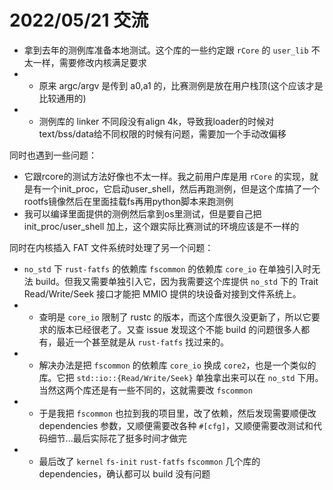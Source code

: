 # 2022/05/21 交流

- 拿到去年的测例库准备本地测试。这个库的一些约定跟 `rCore` 的 `user_lib` 不太一样，需要修改内核满足要求
- - 原来 argc/argv 是传到 a0,a1 的，比赛测例是放在用户栈顶(这个应该才是比较通用的)
- - 测例库的 linker 不同段没有align 4k，导致我loader的时候对text/bss/data给不同权限的时候有问题，需要加一个手动改偏移

同时也遇到一些问题：
- 它跟rcore的测试方法好像也不太一样。我之前用户库是用 `rCore` 的实现，就是有一个init_proc，它启动user_shell，然后再跑测例，但是这个库搞了一个rootfs镜像然后在里面挂载fs再用python脚本来跑测例
- 我可以编译里面提供的测例然后拿到os里测试，但是要自己把 init_proc/user_shell 加上，这个跟实际比赛测试的环境应该是不一样的

同时在内核插入 FAT 文件系统时处理了另一个问题：

- `no_std` 下 `rust-fatfs` 的依赖库 `fscommon` 的依赖库 `core_io` 在单独引入时无法 build。但我又需要单独引入它，因为我需要这个库提供 `no_std` 下的 Trait Read/Write/Seek 接口才能把 MMIO 提供的块设备对接到文件系统上。
- - 查明是 `core_io` 限制了 rustc 的版本，而这个库很久没更新了，所以它要求的版本已经很老了。又查 issue 发现这个不能 build 的问题很多人都有，最近一个甚至就是从 `rust-fatfs` 找过来的。
- - 解决办法是把 `fscommon` 的依赖库 `core_io` 换成 `core2`，也是一个类似的库。它把 `std::io::{Read/Write/Seek}` 单独拿出来可以在 `no_std` 下用。当然这两个库还是有一些不同的，这就需要改 `fscommon` 
- - 于是我把 `fscommon` 也拉到我的项目里，改了依赖，然后发现需要顺便改 dependencies 参数，又顺便需要改各种 `#[cfg]`，又顺便需要改测试和代码细节...最后实际花了挺多时间才做完
- - 最后改了 `kernel` `fs-init` `rust-fatfs` `fscommon` 几个库的 dependencies，确认都可以 build 没有问题
